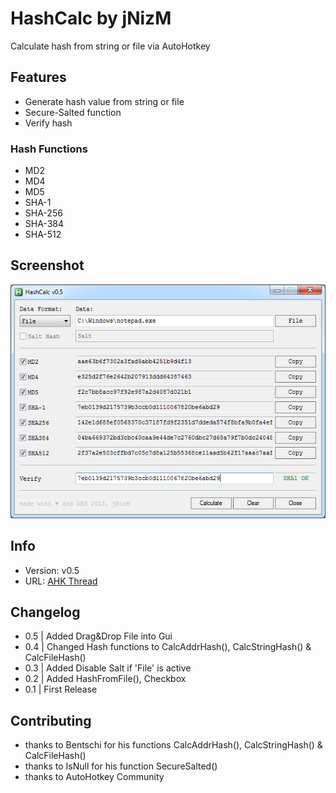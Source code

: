 # HashCalc by jNizM
Calculate hash from string or file via AutoHotkey


## Features
* Generate hash value from string or file
* Secure-Salted function
* Verify hash

### Hash Functions
* MD2
* MD4
* MD5
* SHA-1
* SHA-256
* SHA-384
* SHA-512

## Screenshot
![Screenshot](Screenshot.png)


## Info
* Version: v0.5
* URL: [AHK Thread](http://ahkscript.org/boards/viewtopic.php?f=6&t=87)


## Changelog
* 0.5 | Added Drag&Drop File into Gui
* 0.4 | Changed Hash functions to CalcAddrHash(), CalcStringHash() & CalcFileHash()
* 0.3 | Added Disable Salt if 'File' is active
* 0.2 | Added HashFromFile(), Checkbox
* 0.1 | First Release


## Contributing
* thanks to Bentschi for his functions CalcAddrHash(), CalcStringHash() & CalcFileHash()
* thanks to IsNull for his function SecureSalted()
* thanks to AutoHotkey Community